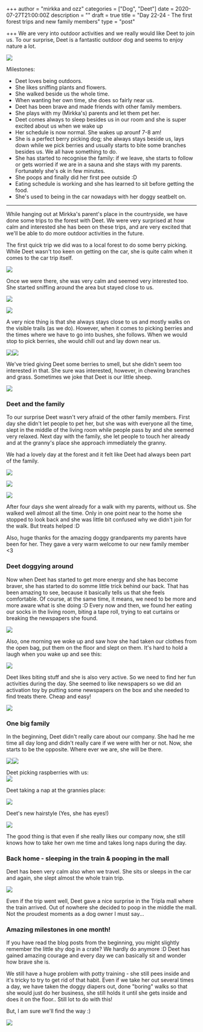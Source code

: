 +++
author = "mirkka and ozz"
categories = ["Dog", "Deet"]
date = 2020-07-27T21:00:00Z
description = ""
draft = true
title = "Day 22-24 - The first forest trips and new family members"
type = "post"

+++
We are very into outdoor activities and we really would like Deet to join us. To our surprise, Deet is a fantastic outdoor dog and seems to enjoy nature a lot.

![](/images/20200726_132509.jpg)

Milestones:

* Deet loves being outdoors.
* She likes sniffing plants and flowers.
* She walked beside us the whole time.
* When wanting her own time, she does so fairly near us.
* Deet has been brave and made friends with other family members.
* She plays with my (Mirkka's) parents and let them pet her.
* Deet comes always to sleep besides us in our room and she is super excited about us when we wake up
* Her schedule is now normal. She wakes up arounf 7-8 am!
* She is a perfect berry picking dog; she always stays beside us, lays down while we pick berries and usually starts to bite some branches besides us. We all have something to do.
* She has started to recognise the family: if we leave, she starts to follow or gets worried if we are in a sauna and she stays with my parents. Fortunately she's ok in few minutes.
* She poops and finally did her first pee outside :D
* Eating schedule is working and she has learned to sit before getting the food.
* She's used to being in the car nowadays with her doggy seatbelt on.

***

While hanging out at Mirkka's parent's place in the countryside, we have done some trips to the forest with Deet. We were very surprised at how calm and interested she has been on these trips, and are very excited that we'll be able to do more outdoor activities in the future.

The first quick trip we did was to a local forest to do some berry picking. While Deet wasn't too keen on getting on the car, she is quite calm when it comes to the car trip itself.

![](/images/20200729_161125.jpg)

Once we were there, she was very calm and seemed very interested too. She started sniffing around the area but stayed close to us.

![](/images/20200726_132826.jpg)

![](/images/20200726_131317.jpg)

A very nice thing is that she always stays close to us and mostly walks on the visible trails (as we do). However, when it comes to picking berries and the times where we have to go into bushes, she follows. When we would stop to pick berries, she would chill out and lay down near us.

![](/images/img_20200727_124644.jpg)![](/images/img_20200729_111300.jpg)

We've tried giving Deet some berries to smell, but she didn't seem too interested in that. She sure was interested, however, in chewing branches and grass. Sometimes we joke that Deet is our little sheep.

![](/images/20200726_132608.jpg)

### Deet and the family

To our surprise Deet wasn't very afraid of the other family members. First day she didn't let people to pet her, but she was with everyone all the time, slept in the middle of the living room while people pass by and she seemed very relaxed. Next day with the family, she let people to touch her already and at the granny's place she approach immediately the granny.

We had a lovely day at the forest and it felt like Deet had always been part of the family.

![](/images/20200727_131106.jpg)

![](/images/20200727_131853.jpg)

![](/images/20200727_131000.jpg)

After four days she went already for a walk with my parents, without us. She walked well almost all the time. Only in one point near to the home she stopped to look back and she was little bit confused why we didn't join for the walk. But treats helped :D

Also, huge thanks for the amazing doggy grandparents my parents have been for her. They gave a very warm welcome to our new family member <3

### Deet doggying around

Now when Deet has started to get more energy and she has become braver, she has started to do somme little trick behind our back. That has been amazing to see, because it basically tells us that she feels comfortable. Of course, at the same time, it means, we need to be more and more aware what is she doing :D Every now and then, we found her eating our socks in the living room, biting a tape roll, trying to eat curtains or breaking the newspapers she found.

![](/images/20200726_204952-1.jpg)

Also, one morning we woke up and saw how she had taken our clothes from the open bag, put them on the floor and slept on them. It's hard to hold a laugh when you wake up and see this:

![](/images/20200728_085127.jpg)

Deet likes biting stuff and she is also very active. So we need to find her fun activities during the day. She seemed to like newspapers so we did an activation toy by putting some newspapers on the box and she needed to find treats there. Cheap and easy!

![](/images/20200726_163007-1.jpg)

### One big family

In the beginning, Deet didn't really care about our company. She had he me time all day long and didn't really care if we were with her or not. Now, she starts to be the opposite. Where ever we are, she will be there.

![](/images/20200729_191429.jpg)![](/images/20200728_213201.jpg)

Deet picking raspberries with us:  
![](/images/20200729_162836.jpg)

Deet taking a nap at the grannies place:

![](/images/20200727_160910.jpg)

Deet's new hairstyle (Yes, she has eyes!)

![](/images/20200729_101055.jpg)

The good thing is that even if she really likes our company now, she still knows how to take her own me time and takes long naps during the day.

### Back home - sleeping in the train & pooping in the mall

Deet has been very calm also when we travel. She sits or sleeps in the car and again, she slept almost the whole train trip. 

![](/images/20200730_132723.jpg)

Even if the trip went well, Deet gave a nice surprise in the Tripla mall where the train arrived. Out of nowhere she decided to poop in the middle the mall. Not the proudest moments as a dog owner I must say...

### Amazing milestones in one month!

If you have read the blog posts from the beginning, you might slightly remember the little shy dog in a crate? We hardly do anymore :D Deet has gained amazing courage and every day we can basically sit and wonder how brave she is.

We still have a huge problem with potty training - she still pees inside and it's tricky to try to get rid of that habit. Even if we take her out several times a day, we have taken the doggy diapers out, done "boring" walks so that she would just do her business, she still holds it until she gets inside and does it on the floor.. Still lot to do with this!

But, I am sure we'll find the way :)

![](/images/img_20200727_211226.jpg)